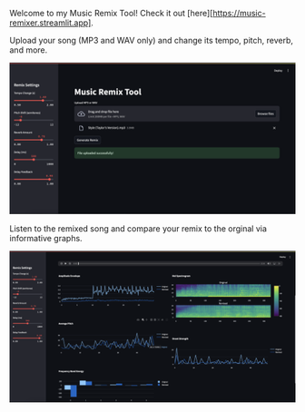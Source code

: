 Welcome to my Music Remix Tool! Check it out [here][https://music-remixer.streamlit.app].

Upload your song (MP3 and WAV only) and change its tempo, pitch, reverb, and more.

![home](img/home.png)

Listen to the remixed song and compare your remix to the orginal via informative graphs.

![graphs](img/graphs.png)

[def]: https://music-remixer.streamlit.app